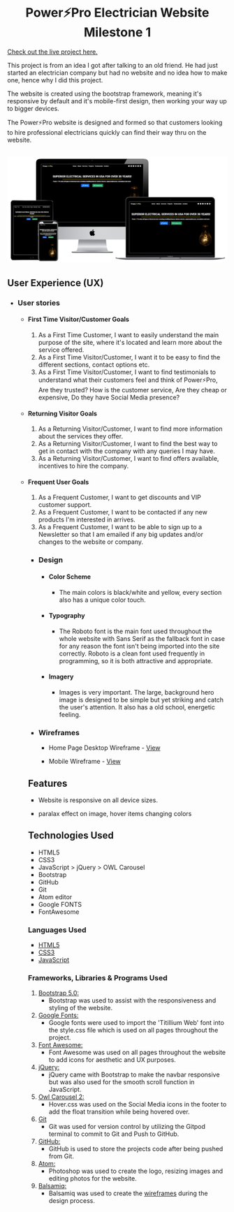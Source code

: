 <h1 align="center">Power⚡Pro Electrician Website Milestone 1</h1>

[Check out the live project here.](https://p-lundkvist.github.io/Electrician-website-milestone-project-1/)

This project is from an idea I got after talking to an old friend. He had just started an electrician company but had no website and no idea how to make one, hence why I did this project.

The website is created using the bootstrap framework, meaning it's responsive by default and it's mobile-first design, then working your way up to bigger devices.

The Power⚡Pro website is designed and formed so that customers looking to hire professional electricians quickly can find their way thru on the website.

<h2 align="center"><img src="assets/mockup/power-pro-mockup-image.png"></h2>

## User Experience (UX)

-   ### User stories

    -   #### First Time Visitor/Customer Goals

        1. As a First Time Customer, I want to easily understand the main purpose of the site, where it's located and learn more about the service offered.
        2. As a First Time Visitor/Customer, I want it to be easy to find the different sections, contact options etc.
        3. As a First Time Visitor/Customer, I want to find testimonials to understand what their customers feel and think of Power⚡Pro, Are they trusted? How is the customer service, Are they cheap or expensive, Do they have Social Media presence?

    -   #### Returning Visitor Goals

        1. As a Returning Visitor/Customer, I want to find more information about the services they offer.
        2. As a Returning Visitor/Customer, I want to find the best way to get in contact with the company with any queries I may have.
        3. As a Returning Visitor/Customer, I want to find offers available, incentives to hire the company.

    -   #### Frequent User Goals
        1. As a Frequent Customer, I want to get discounts and VIP customer support.
        2. As a Frequent Customer, I want to be contacted if any new products I'm interested in arrives.
        3. As a Frequent Customer, I want to be able to sign up to a Newsletter so that I am emailed if any big updates and/or changes to the website or company.

        -   ### Design
            -   #### Color Scheme
                -   The main colors is black/white and yellow, every section also has a unique color touch.
            -   #### Typography
                -   The Roboto font is the main font used throughout the whole website with Sans Serif as the fallback font in case for any reason the font isn't being imported into the site correctly. Roboto is a clean font used frequently in programming, so it is both attractive and appropriate.
            -   #### Imagery
                -   Images is very important. The large, background hero image is designed to be simple but yet striking and catch the user's attention. It also has a old school, energetic feeling.

        *   ### Wireframes

            -   Home Page Desktop Wireframe - [View](https://github.com/P-Lundkvist/Electrician-website-milestone-project-1/blob/main/assets/pdf/Electrician%20Wireframe.pdf)

            -   Mobile Wireframe - [View](https://github.com/P-Lundkvist/Electrician-website-milestone-project-1/blob/main/assets/pdf/Electrician%20mobile%20wireframe.pdf)

        ## Features

        -   Website is responsive on all device sizes.

        -   paralax effect on image, hover items changing colors

        ## Technologies Used
        -   HTML5
        -   CSS3
        -   JavaScript > jQuery > OWL Carousel
        -   Bootstrap
        -   GitHub
        -   Git
        -   Atom editor
        -   Google FONTS
        -   FontAwesome

        ### Languages Used

        -   [HTML5](https://en.wikipedia.org/wiki/HTML5)
        -   [CSS3](https://en.wikipedia.org/wiki/Cascading_Style_Sheets)
        -   [JavaScript](https://en.wikipedia.org/wiki/JavaScript)

        ### Frameworks, Libraries & Programs Used

        1. [Bootstrap 5.0:](https://getbootstrap.com/docs/5.0/getting-started/download/)
            - Bootstrap was used to assist with the responsiveness and styling of the website.
        1. [Google Fonts:](https://fonts.google.com/)
            - Google fonts were used to import the 'Titillium Web' font into the style.css file which is used on all pages throughout the project.
        1. [Font Awesome:](https://fontawesome.com/)
            - Font Awesome was used on all pages throughout the website to add icons for aesthetic and UX purposes.
        1. [jQuery:](https://jquery.com/)
            - jQuery came with Bootstrap to make the navbar responsive but was also used for the smooth scroll function in JavaScript.
        1. [Owl Carousel 2:](https://owlcarousel2.github.io/OwlCarousel2/)
            - Hover.css was used on the Social Media icons in the footer to add the float transition while being hovered over.
        1. [Git](https://git-scm.com/)
            - Git was used for version control by utilizing the Gitpod terminal to commit to Git and Push to GitHub.
        1. [GitHub:](https://github.com/)
            - GitHub is used to store the projects code after being pushed from Git.
        1. [Atom:](https://atom.io/)
            - Photoshop was used to create the logo, resizing images and editing photos for the website.
        1. [Balsamiq:](https://balsamiq.com/wireframes/)
            - Balsamiq was used to create the [wireframes](https://balsamiq.com/wireframes/) during the design process.
